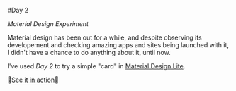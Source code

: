 #Day 2

*Material Design Experiment*

Material design has been out for a while, and despite observing its developement and checking amazing apps and sites being launched with it, I didn't have a chance to do anything about it, until now. 

I've used *Day 2* to try a simple "card" in [Material Design Lite](http://www.getmdl.io/started/index.html). 

:christmas_tree:[See it in action](http://monicams.github.io/before-xmas/day2/):christmas_tree:
